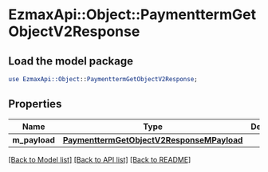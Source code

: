 # EzmaxApi::Object::PaymenttermGetObjectV2Response

## Load the model package
```perl
use EzmaxApi::Object::PaymenttermGetObjectV2Response;
```

## Properties
Name | Type | Description | Notes
------------ | ------------- | ------------- | -------------
**m_payload** | [**PaymenttermGetObjectV2ResponseMPayload**](PaymenttermGetObjectV2ResponseMPayload.md) |  | 

[[Back to Model list]](../README.md#documentation-for-models) [[Back to API list]](../README.md#documentation-for-api-endpoints) [[Back to README]](../README.md)


